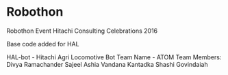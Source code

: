 # Robothon
Robothon Event Hitachi Consulting Celebrations 2016

Base code added for HAL

HAL-bot - Hitachi Agri Locomotive Bot
Team Name - ATOM
Team Members:
  Divya Ramachander
  Sajeel  Ashia
  Vandana Kantadka
  Shashi  Govindaiah
